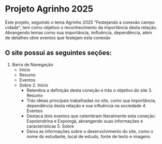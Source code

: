 # Projeto Agrinho 2025


Este projeto, seguindo o tema Agrinho 2025 "Festejando a conexão campo cidade", tem como objetivo o reconhecimento da importância desta relação.
Abrangendo temas como sua importância, imfluência, dependência, além de detalhes obre eventos que festejam esta conexão

 ## O site possui as seguintes seções:
 
   1. Barra de Navegação
      - Início
      - Resumo
      - Eventos
      - Sobre
    2. Início
        - Relembra a definição desta coneção e trás o objetivo do site
    3. Resumo
        - Trás ideias principais trabalhadas no site, como sua importância, dependência desta relação e sua influência na sociedade
    4. Eventos
        - Destaca dois eventos que celembram literalmente esta coneção: Expolondrina e Expoingá, abrangendo suas informações e características
    5. Sobre
        - Deixa as informações sobre o desenvolvimento do site, como o nome do estudante, local de estudo, fonte de texto e imagens
      
